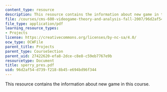 ```yaml
---
content_type: resource
description: This resource contains the information about new game in this course.
file: /courses/cms-600-videogame-theory-and-analysis-fall-2007/96d2af54d739f2188b45e694bd96f344_sperry_pres.pdf
file_type: application/pdf
learning_resource_types:
- Projects
license: https://creativecommons.org/licenses/by-nc-sa/4.0/
ocw_type: OCWFile
parent_title: Projects
parent_type: CourseSection
parent_uid: 27422620-efa8-2dce-c8e8-c59eb7767e9b
resourcetype: Document
title: sperry_pres.pdf
uid: 96d2af54-d739-f218-8b45-e694bd96f344
---
```

This resource contains the information about new game in this course.